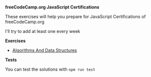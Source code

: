
**freeCodeCamp.org JavaScript Certifications**

These exercises will help you prepare for JavaScript Certifications of freeCodeCamp.org

I'll try to add at least one every week

**Exercises**

- [Algorithms And Data Structures](/AlgorithmsAndDataStructures/)


**Tests**

You can test the solutions with `npm run test`
